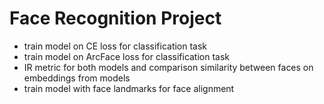# Face Recognition Project
* train model on CE loss for classification task
* train model on ArcFace loss for classification task
* IR metric for both models and comparison similarity between faces on embeddings from models
* train model with face landmarks for face alignment